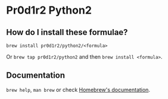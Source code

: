 # Pr0d1r2 Python2

## How do I install these formulae?
`brew install pr0d1r2/python2/<formula>`

Or `brew tap pr0d1r2/python2` and then `brew install <formula>`.

## Documentation
`brew help`, `man brew` or check [Homebrew's documentation](https://docs.brew.sh).
